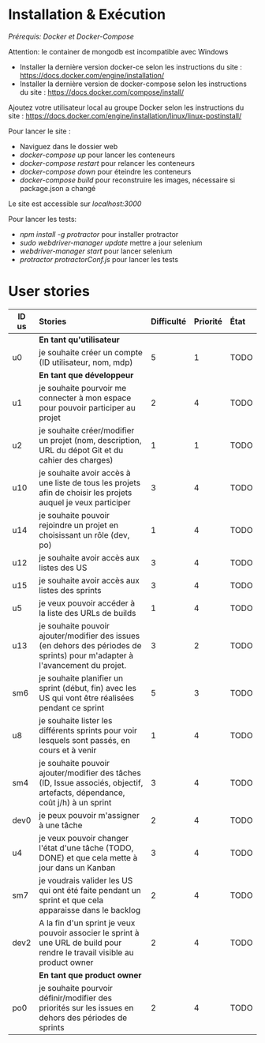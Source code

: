 # Installation & Exécution

*Prérequis: Docker et Docker-Compose*

Attention: le container de mongodb est incompatible avec Windows

 * Installer la dernière version docker-ce selon les instructions du site : https://docs.docker.com/engine/installation/
 * Installer la dernière version de docker-compose selon les instructions du site : https://docs.docker.com/compose/install/

Ajoutez votre utilisateur local au groupe Docker selon les instructions du site : https://docs.docker.com/engine/installation/linux/linux-postinstall/

Pour lancer le site :
* Naviguez dans le dossier web
* *docker-compose up* pour lancer les conteneurs
* *docker-compose restart* pour relancer les conteneurs
* *docker-compose down* pour éteindre les conteneurs
* *docker-compose build* pour reconstruire les images, nécessaire si package.json a changé

Le site est accessible sur *localhost:3000*


Pour lancer les tests:
* *npm install -g protractor* pour installer protractor
* *sudo webdriver-manager update* mettre a jour selenium
* *webdriver-manager start* pour lancer selenium
* *protractor protractorConf.js* pour lancer les tests

# User stories

| ID us | Stories | Difficulté | Priorité | État |
|-------|:--------|:-----------|:---------|:-----|
|      | **En tant qu'utilisateur**              |
| u0   | je souhaite créer un compte (ID utilisateur, nom, mdp) |5 | 1 |TODO|
|      | **En tant que développeur**             |
| u1   | je souhaite pourvoir me connecter à mon espace pour pouvoir participer au projet | 2 | 4|TODO|
| u2   | je souhaite créer/modifier un projet (nom, description, URL du dépot Git et du cahier des charges) | 1 | 1 |TODO|
| u10  | je souhaite avoir accès à une liste de tous les projets afin de choisir les projets auquel je veux participer | 3 | 4 | TODO |
| u14  | je souhaite pouvoir rejoindre un projet en choisissant un rôle (dev, po) | 1 | 4 | TODO|
| u12  | je souhaite avoir accès aux listes des US | 3 | 4 | TODO |
| u15  | je souhaite avoir accès aux listes des sprints | 3 | 4 | TODO |
| u5   | je veux pouvoir accéder à la liste des URLs de builds | 1 | 4 |TODO|
| u13  | je souhaite pouvoir ajouter/modifier des issues (en dehors des périodes de sprints) pour m'adapter à l'avancement du projet. | 3 | 2 |TODO|
| sm6  | je souhaite planifier un sprint (début, fin) avec les US qui vont être réalisées pendant ce sprint | 5 | 3 |TODO|
| u8   | je souhaite lister les différents sprints pour voir lesquels sont passés, en cours et à venir | 1 | 4 |TODO|
| sm4  | je souhaite pouvoir ajouter/modifier des tâches (ID, Issue associés, objectif, artefacts, dépendance, coût j/h) à un sprint | 3 | 4 |TODO|
| dev0 | je peux pouvoir m'assigner à une tâche | 2 | 4 |TODO|
| u4   | je veux pouvoir changer l'état d'une tâche (TODO, DONE) et que cela mette à jour dans un Kanban | 3 | 4 |TODO|
| sm7  | je voudrais valider les US qui ont été faite pendant un sprint et que cela apparaisse dans le backlog | 2 | 4 |TODO|
| dev2 | A la fin d'un sprint je veux pouvoir associer le sprint à une URL de build pour rendre le travail visible au product owner | 2 | 4 |TODO|
|      | **En tant que product owner**           |
| po0  | je souhaite pourvoir définir/modifier des priorités sur les issues en dehors des périodes de sprints | 2 | 4 |TODO|

